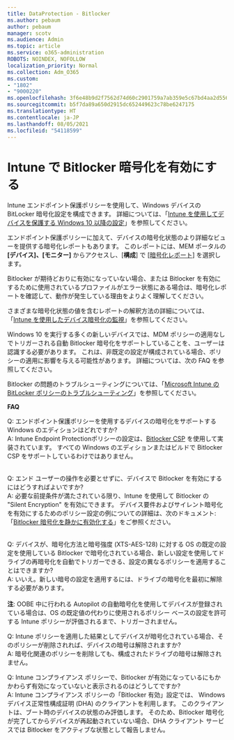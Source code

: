 ```yaml
---
title: DataProtection - Bitlocker
ms.author: pebaum
author: pebaum
manager: scotv
ms.audience: Admin
ms.topic: article
ms.service: o365-administration
ROBOTS: NOINDEX, NOFOLLOW
localization_priority: Normal
ms.collection: Adm_O365
ms.custom:
- "1802"
- "9000220"
ms.openlocfilehash: 3f6e48b9d2f7562d74d60c2901759a7ab359e5c67bd4aa2d556d941a41ab680c
ms.sourcegitcommit: b5f7da89a650d2915dc652449623c78be6247175
ms.translationtype: HT
ms.contentlocale: ja-JP
ms.lasthandoff: 08/05/2021
ms.locfileid: "54118599"
---
```

# <a name="enabling-bitlocker-encryption-with-intune"></a>Intune で Bitlocker 暗号化を有効にする

Intune エンドポイント保護ポリシーを使用して、Windows デバイスの BitLocker 暗号化設定を構成できます。 詳細については、「[Intune を使用してデバイスを保護する Windows 10 以降の設定](https://docs.microsoft.com/intune/endpoint-protection-windows-10#windows-encryption)」を参照してください。

エンドポイント保護ポリシーに加えて、デバイスの暗号化状態のより詳細なビューを提供する暗号化レポートもあります。 このレポートには、MEM ポータルの **[デバイス]、[モニター]** からアクセスし、[**構成**] で [[暗号化レポート](https://endpoint.microsoft.com/#blade/Microsoft_Intune_DeviceSettings/DevicesMonitorMenu/encryptionReport)] を選択します。

Bitlocker が期待どおりに有効になっていない場合、または Bitlocker を有効にするために使用されているプロファイルがエラー状態にある場合は、暗号化レポートを確認して、動作が発生している理由をよりよく理解してください。

さまざまな暗号化状態の値を含むレポートの解釈方法の詳細については、「[Intune を使用したデバイス暗号化の監視](https://docs.microsoft.com/mem/intune/protect/encryption-monitor)」を参照してください。

Windows 10 を実行する多くの新しいデバイスでは、MDM ポリシーの適用なしでトリガーされる自動 Bitlocker 暗号化をサポートしていることを、ユーザーは認識する必要があります。 これは、非既定の設定が構成されている場合、ポリシーの適用に影響を与える可能性があります。 詳細については、次の FAQ を参照してください。

Bitlocker の問題のトラブルシューティングについては、「[Microsoft Intune の BitLocker ポリシーのトラブルシューティング](https://docs.microsoft.com/intune/protect/troubleshoot-bitlocker-policies)」を参照してください。
 
 
**FAQ**

Q: エンドポイント保護ポリシーを使用するデバイスの暗号化をサポートする Windows のエディションはどれですか?<br>
A: Intune Endpoint Protectionポリシーの設定は、[Bitlocker CSP](https://docs.microsoft.com/windows/client-management/mdm/bitlocker-csp) を使用して実装されています。 すべての Windows のエディションまたはビルドで Bitlocker CSP をサポートしているわけではありません。 <br><br>

Q: エンド ユーザーの操作を必要とせずに、デバイスで Bitlocker を有効にするにはどうすればよいですか?<br>
A: 必要な前提条件が満たされている限り、Intune を使用して Bitlocker の "Silent Encryption" を有効にできます。 デバイス要件およびサイレント暗号化を有効にするためのポリシー設定の例についての詳細は、次のドキュメント: 「[Bitlocker 暗号化を静かに有効化する](https://docs.microsoft.com/mem/intune/protect/encrypt-devices#silently-enable-bitlocker-on-devices)」をご参照ください。 <br><br>

Q: デバイスが、暗号化方法と暗号強度 (XTS-AES-128) に対する OS の既定の設定を使用している Bitlocker で暗号化されている場合、新しい設定を使用してドライブの再暗号化を自動でトリガーできる、設定の異なるポリシーを適用することはできますか?<br>A: いいえ。新しい暗号の設定を適用するには、ドライブの暗号化を最初に解除する必要があります。<br><br>
**注**: OOBE 中に行われる Autopilot の自動暗号化を使用してデバイスが登録されている場合は、OS の既定値の代わりに使用されるポリシー ベースの設定を許可する Intune ポリシーが評価されるまで、トリガーされません。
 
Q: Intune ポリシーを適用した結果としてデバイスが暗号化されている場合、そのポリシーが削除されれば、デバイスの暗号は解除されますか?<br>
A: 暗号化関連のポリシーを削除しても、構成されたドライブの暗号は解除されません。
 
Q: Intune コンプライアンス ポリシーで、Bitlocker が有効になっているにもかかわらず有効になっていないと表示されるのはどうしてですか?<br>
A: Intune コンプライアンス ポリシーの「Bitlocker 有効」設定では、 Windows デバイス正常性構成証明 (DHA) のクライアントを利用します。 このクライアントは、ブート時のデバイスの状態のみ評価します。 そのため、Bitlocker 暗号化が完了してからデバイスが再起動されていない場合、DHA クライアント サービスでは Bitlocker をアクティブな状態として報告しません。
 
 